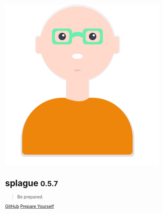 ![logo](header.svg)

# splague <small>0.5.7</small>

> Be prepared.

[GitHub](https://github.com/alexlee-dev/splague)
[Prepare Yourself](#splague)
